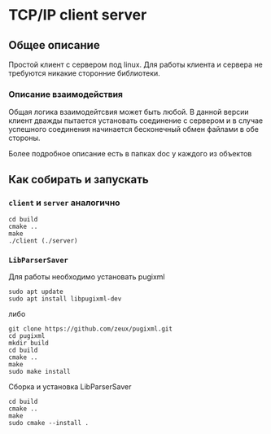 # TCP/IP client server

## Общее описание
Простой клиент с сервером под linux. Для работы клиента и сервера не требуются никакие сторонние библиотеки.

### Описание взаимодействия
Общая логика взаимодейтсвия может быть любой. В данной версии клиент дважды пытается установать соединение с сервером и в случае успешного соединения начинается бесконечный обмен файлами в обе стороны.

Более подробное описание есть в папках doc у каждого из объектов

## Как собирать и запускать
### `client` и `server` аналогично
```
cd build
cmake ..
make
./client (./server)
```

### `LibParserSaver`
Для работы необходимо установать pugixml

```
sudo apt update
sudo apt install libpugixml-dev
```
либо
```
git clone https://github.com/zeux/pugixml.git
cd pugixml
mkdir build
cd build
cmake ..
make
sudo make install
```

Сборка и установка LibParserSaver
```
cd build
cmake ..
make
sudo cmake --install .
```
